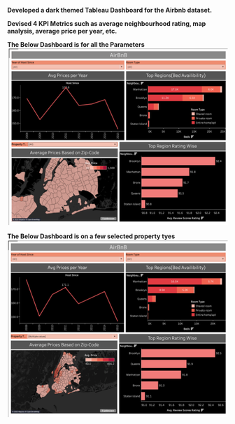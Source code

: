 **Developed a dark themed Tableau Dashboard for the Airbnb dataset.**

**Devised 4 KPI Metrics such as average neighbourhood rating, map analysis, average price per year, etc.**

**The Below Dashboard is for all the Parameters**
![alt text](https://github.com/sidgun8/NYC-Real-Estate-Dashboard/blob/main/NYC%20All%20Real%20Estate.png?raw=true)




**The Below Dashboard is on a few selected property tyes**
![alt text](https://github.com/sidgun8/NYC-Real-Estate-Dashboard/blob/main/NYC%20Diff%20Property%20Types.png?raw=true)

